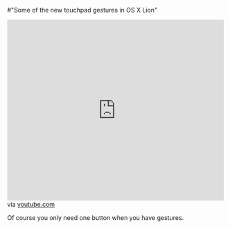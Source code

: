#"Some of the new touchpad gestures in OS X Lion"


 <div class="posterous_bookmarklet_entry">
 <iframe allowfullscreen="true" src="http://www.youtube.com/embed/iANRO3I30nM" frameborder="0" height="417" width="500"></iframe>

<div class="posterous_quote_citation">via <a href="http://www.youtube.com/watch?v=iANRO3I30nM">youtube.com</a></div>
 <p>Of course you only need one button when you have gestures.</p></div>
 